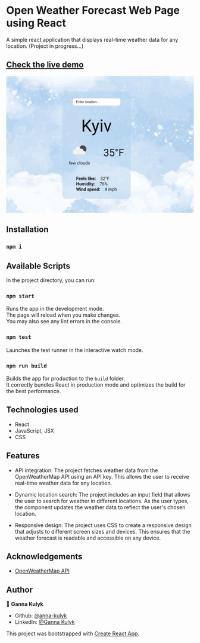 # Open Weather Forecast Web Page using React

A simple react application that displays real-time weather data for any location. (Project in progress...)

## [Check the live demo](https://open-weather-react.netlify.app/)

![Screenshot](https://raw.githubusercontent.com/anna-kulyk/open-weather-react/master/src/assets/images/openweather.jpg)

## Installation

### `npm i`

## Available Scripts

In the project directory, you can run:

### `npm start`

Runs the app in the development mode.\
The page will reload when you make changes.\
You may also see any lint errors in the console.

### `npm test`

Launches the test runner in the interactive watch mode.

### `npm run build`

Builds the app for production to the `build` folder.\
It correctly bundles React in production mode and optimizes the build for the best performance.

## Technologies used

- React
- JavaScript, JSX
- CSS

## Features

- API integration: The project fetches weather data from the OpenWeatherMap API using an API key. This allows the user to receive real-time weather data for any location.

- Dynamic location search: The project includes an input field that allows the user to search for weather in different locations. As the user types, the component updates the weather data to reflect the user's chosen location.

- Responsive design: The project uses CSS to create a responsive design that adjusts to different screen sizes and devices. This ensures that the weather forecast is readable and accessible on any device.

<!-- Temperature unit conversion: The project includes an option to toggle between Fahrenheit and Celsius for temperature units. This provides flexibility for users who prefer one unit over the other. -->
<!--
Component-based architecture: The project uses React's component-based architecture to organize the code into reusable, modular components. This makes it easy to add new features and maintain the codebase over time. -->

## Acknowledgements

- [OpenWeatherMap API](https://openweathermap.org/api)

## Author

👤 **Ganna Kulyk**

- Github: [@anna-kulyk](https://github.com/anna-kulyk)
- LinkedIn: [@Ganna Kulyk](https://linkedin.com/in/ganna-kulyk-b90273252)

This project was bootstrapped with [Create React App](https://github.com/facebook/create-react-app).
